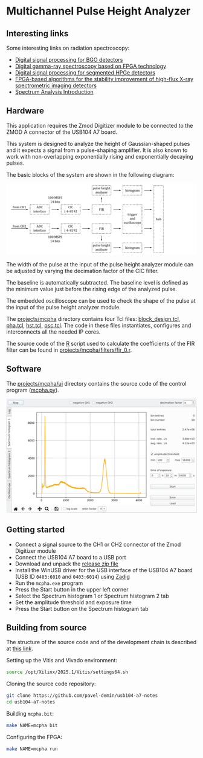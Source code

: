# Multichannel Pulse Height Analyzer

## Interesting links

Some interesting links on radiation spectroscopy:

- [Digital signal processing for BGO detectors](<https://doi.org/10.1016/0168-9002(93)91105-V>)
- [Digital gamma-ray spectroscopy based on FPGA technology](<https://doi.org/10.1016/S0168-9002(01)01925-8>)
- [Digital signal processing for segmented HPGe detectors](https://archiv.ub.uni-heidelberg.de/volltextserver/4991)
- [FPGA-based algorithms for the stability improvement of high-flux X-ray spectrometric imaging detectors](https://tel.archives-ouvertes.fr/tel-02096235)
- [Spectrum Analysis Introduction](https://www.canberra.com/literature/fundamental-principles/pdf/Spectrum-Analysis.pdf)

## Hardware

This application requires the Zmod Digitizer module to be connected to the ZMOD A connector of the USB104 A7 board.

This system is designed to analyze the height of Gaussian-shaped pulses and it expects a signal from a pulse-shaping amplifier. It is also known to work with non-overlapping exponentially rising and exponentially decaying pulses.

The basic blocks of the system are shown in the following diagram:

![Multichannel Pulse Height Analyzer](/img/mcpha.png)

The width of the pulse at the input of the pulse height analyzer module can be adjusted by varying the decimation factor of the CIC filter.

The baseline is automatically subtracted. The baseline level is defined as the minimum value just before the rising edge of the analyzed pulse.

The embedded oscilloscope can be used to check the shape of the pulse at the input of the pulse height analyzer module.

The [projects/mcpha]($source$/projects/mcpha) directory contains four Tcl files: [block_design.tcl]($source$/projects/mcpha/block_design.tcl), [pha.tcl]($source$/projects/mcpha/pha.tcl), [hst.tcl]($source$/projects/mcpha/hst.tcl), [osc.tcl]($source$/projects/mcpha/osc.tcl). The code in these files instantiates, configures and interconnects all the needed IP cores.

The source code of the [R](https://www.r-project.org) script used to calculate the coefficients of the FIR filter can be found in [projects/mcpha/filters/fir_0.r]($source$/projects/mcpha/filters/fir_0.r).

## Software

The [projects/mcpha/ui]($source$/projects/mcpha/ui) directory contains the source code of the control program ([mcpha.py]($source$/projects/mcpha/ui/mcpha.py)).

![MCPHA control program](/img/mcpha-ui.png)

## Getting started

- Connect a signal source to the CH1 or CH2 connector of the Zmod Digitizer module
- Connect the USB104 A7 board to a USB port
- Download and unpack the [release zip file]($release_file$)
- Install the WinUSB driver for the USB interface of the USB104 A7 board (USB ID `0403:6010` and `0403:6014`) using [Zadig](https://zadig.akeo.ie)
- Run the `mcpha.exe` program
- Press the Start button in the upper left corner
- Select the Spectrum histogram 1 or Spectrum histogram 2 tab
- Set the amplitude threshold and exposure time
- Press the Start button on the Spectrum histogram tab

## Building from source

The structure of the source code and of the development chain is described at [this link](/led-blinker/).

Setting up the Vitis and Vivado environment:

```bash
source /opt/Xilinx/2025.1/Vitis/settings64.sh
```

Cloning the source code repository:

```bash
git clone https://github.com/pavel-demin/usb104-a7-notes
cd usb104-a7-notes
```

Building `mcpha.bit`:

```bash
make NAME=mcpha bit
```

Configuring the FPGA:

```bash
make NAME=mcpha run
```
